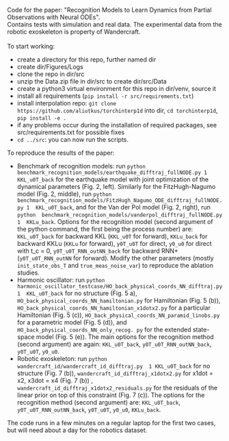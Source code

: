 Code for the paper: "Recognition Models to Learn Dynamics from Partial 
Observations with Neural ODEs".
\
Contains tests with simulation and real data. The experimental data from the 
robotic exoskeleton is property of Wandercraft.
\
\
To start working:

- create a directory for this repo, further named dir
- create dir/Figures/Logs
- clone the repo in dir/src
- unzip the Data.zip file in dir/src to create dir/src/Data
- create a python3 virtual environment for this repo in dir/venv, source it
- install all requirements (`pip install -r src/requirements.txt`)
- install interpolation repo: `git clone https://github.com/aliutkus/torchinterp1d` into dir, `cd torchinterp1d`, `pip install -e .`
- if any problems occur during the installation of required packages, see
  src/requirements.txt for possible fixes
- `cd ../src`: you can now run the scripts.



To reproduce the results of the paper:

- Benchmark of recognition models: run `python 
  benchmark_recognition_models/earthquake_difftraj_fullNODE.py 1 
  KKL_u0T_back` for the earthquake model with joint optimization of the 
  dynamical parameters (Fig. 2, left). Similarly for the 
  FitzHugh-Nagumo model (Fig. 2, middle), run `python 
  benchmark_recognition_models/FitzHugh_Nagumo_ODE_difftraj_fullNODE.py 1 
  KKL_u0T_back`, and for the Van der Pol model (Fig. 2, right), run `python 
  benchmark_recognition_models/vanderpol_difftraj_fullNODE.py 1 
  KKLu_back`. Options for the recognition model (second argument of the 
  python command, the first being the process number) are: `KKL_u0T_back` for 
  backward KKL (`KKL_u0T` for forward), `KKLu_back` for 
  backward KKLu (`KKLu` for forward), `y0T_u0T` for direct, `y0_u0` for 
  direct with t_c = 0, `y0T_u0T_RNN_outNN_back` for backward RNN+ 
  (`y0T_u0T_RNN_outNN` for forward). Modify the other parameters (mostly 
  `init_state_obs_T` and `true_meas_noise_var`) to reproduce the ablation 
  studies.
- Harmonic oscillator: run `python 
  harmonic_oscillator_testcase/HO_back_physical_coords_NN_difftraj.py 1 
  KKL_u0T_back` for no structure (Fig. 5 a), 
  `HO_back_physical_coords_NN_hamiltonian.py` for Hamiltonian (Fig. 5 (b)), 
  `HO_back_physical_coords_NN_hamiltonian_x1dotx2.py` for a particular 
  Hamiltonian (Fig. 5 (c)), `HO_back_physical_coords_NN_paramid_linobs.py` for 
  a parametric model (Fig. 5 (d)), and `HO_back_physical_coords_NN_only_recog.
  py` for the extended state-space model (Fig. 5 (e)). The main options for the 
  recognition method (second argument) are again: `KKL_u0T_back`, `y0T_u0T_RNN_outNN_back`, 
  `y0T_u0T`, `y0_u0`.
- Robotic exoskeleton: run `python wandercraft_id/wandercraft_id_difftraj.py 
  1 KKL_u0T_back` for no structure (Fig. 7 (b)), 
  `wandercraft_id_difftraj_x1dotx2.py` for x1dot = x2, x3dot = x4 (Fig. 7 (b))
  , `wandercraft_id_difftraj_x1dotx2_residuals.py` for the residuals of the linear prior on 
  top of this constraint (Fig. 7 (c)). The options for the recognition 
  method (second argument) are: `KKL_u0T_back`, `y0T_u0T_RNN_outNN_back`, 
  `y0T_u0T`, `y0_u0`, `KKLu_back`.

The code runs in a few minutes on a regular laptop for the first two cases, 
but will need about a day for the robotics dataset.

 
